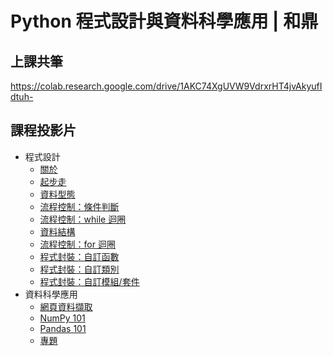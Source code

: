 # Python 程式設計與資料科學應用 | 和鼎

## 上課共筆

<https://colab.research.google.com/drive/1AKC74XgUVW9VdrxrHT4jvAkyufIdtuh->

## 課程投影片

- 程式設計
    - [關於](https://yaojenkuo.io/00-about.slides.html)
    - [起步走](https://yaojenkuo.io/py_prg/01-getting-started.slides.html)
    - [資料型態](https://yaojenkuo.io/py_prg/02-data-types.slides.html)
    - [流程控制：條件判斷](https://yaojenkuo.io/py_prg/03-control-flow-conditionals.slides.html)
    - [流程控制：while 迴圈](https://yaojenkuo.io/py_prg/04-control-flow-while.slides.html)
    - [資料結構](https://yaojenkuo.io/py_prg/05-data-structures.slides.html)
    - [流程控制：for 迴圈](https://yaojenkuo.io/py_prg/06-control-flow-for.slides.html)
    - [程式封裝：自訂函數](https://yaojenkuo.io/py_prg/07-code-packaging-functions.slides.html)
    - [程式封裝：自訂類別](https://yaojenkuo.io/py_prg/08-code-packaging-classes.slides.html)
    - [程式封裝：自訂模組/套件](https://yaojenkuo.io/py_prg/09-code-packaging-modules-and-libraries.slides.html)
- 資料科學應用
    - [網頁資料擷取](https://yaojenkuo.io/python_4_ds/03-web-scraping-101.slides.html)
    - [NumPy 101](https://yaojenkuo.io/python_4_ds/04-numpy-101.slides.html)
    - [Pandas 101](https://yaojenkuo.io/python_4_ds/05-pandas-101.slides.html)
    - [專題]()